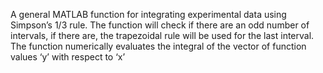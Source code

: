 A general MATLAB function for integrating experimental data using
Simpson’s 1/3 rule. The function will check if there are an odd number of
intervals, if there are, the trapezoidal rule will be used for the last interval.
The function numerically evaluates the integral of the vector of function
values ‘y’ with respect to ‘x’
